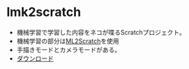 # lmk2scratch
- 機械学習で学習した内容をネコが喋るScratchプロジェクト。
- 機械学習の部分は[ML2Scratch](https://github.com/champierre/ml2scratch)を使用
- 手描きモードとカメラモードがある。
- [ダウンロード](https://github.com/t-nishiharata/lmk2scratch/blob/main/lmk2scratch.sb3?raw=true)
